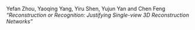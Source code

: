 Yefan Zhou, Yaoqing Yang, Yiru Shen, Yujun Yan and Chen Feng *“Reconstruction or Recognition: Justifying Single-view 3D Reconstruction Networks”*